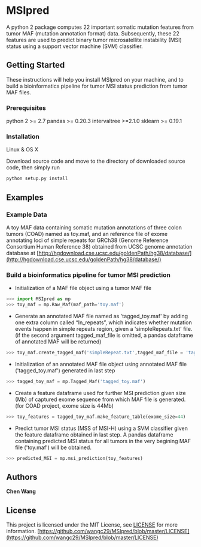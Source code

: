 # MSIpred

A python 2 package computes 22 important somatic mutation features from tumor MAF (mutation annotation format) data. Subsequently, these 22 features are used to predict binary tumor microsatellite instability (MSI) status using a support vector machine (SVM) classifier.

## Getting Started

These instructions will help you install MSIpred on your machine, and to build a bioinformatics pipeline for tumor MSI status prediction from tumor MAF files.

### Prerequisites
python 2 >=  2.7
pandas >= 0.20.3
intervaltree >=2.1.0
sklearn >=  0.19.1

### Installation
Linux & OS X

Download source code and move to the directory of downloaded source code, then simply run

```sh
python setup.py install
```
## Examples
### Example Data
A toy MAF data containing somatic mutation annotations of three colon tumors (COAD)  named as toy.maf, and an reference file of exome annotating loci of simple repeats for GRCh38 (Genome Reference Consortium Human Reference 38) obtained from UCSC genome annotation database at [http://hgdownload.cse.ucsc.edu/goldenPath/hg38/database/](http://hgdownload.cse.ucsc.edu/goldenPath/hg38/database/)
### Build a bioinformatics pipeline for tumor MSI prediction
* Initialization of a MAF file object using a tumor MAF file

``` python
>>> import MSIpred as mp
>>> toy_maf = mp.Raw_Maf(maf_path='toy.maf')
```

* Generate an annotated MAF file named as 'tagged_toy.maf' by adding one extra column called “In_repeats”, which indicates whether mutation events happen in simple repeats region, given a 'simpleRepeats.txt' file.
(if the second argument tagged_maf_file is omitted, a pandas dataframe of annotated MAF will be returned)

```python
>>> toy_maf.create_tagged_maf('simpleRepeat.txt',tagged_maf_file = 'tagged_toy.maf')
```

* Initialization of an annotated MAF file object using annotated MAF file ('tagged_toy.maf') generated in last step

```python
>>> tagged_toy_maf = mp.Tagged_Maf('tagged_toy.maf')
```



* Create a feature dataframe used for further MSI prediction given size (Mb) of captured exome sequence from which MAF file is generated.
(for COAD project, exome size is 44Mb)

```python
>>> toy_features = tagged_toy_maf.make_feature_table(exome_size=44)
```

* Predict tumor MSI status (MSS of MSI-H) using a SVM classifier given the feature dataframe obtained in last step. A pandas dataframe containing predicted MSI status for all tumors in the very begining MAF file ('toy.maf') will be obtained.

```python
>>> predicted_MSI = mp.msi_prediction(toy_features)
```

## Authors

**Chen Wang**

## License

This project is licensed under the MIT License, see [LICENSE](LICENSE) for more information.
[https://github.com/wangc29/MSIpred/blob/master/LICENSE](https://github.com/wangc29/MSIpred/blob/master/LICENSE)


